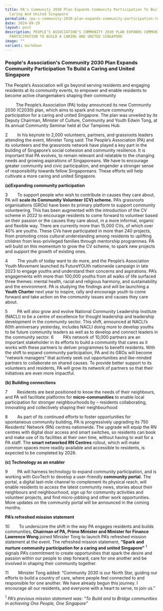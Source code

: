 ```yaml
---
title: PA’s Community 2030 Plan Expands Community Participation To Build a
  Caring And United Singapore
permalink: /pa-s-community-2030-plan-expands-community-participation-to-build-a-caring-and-united-singapore/
date: 2024-09-29
layout: post
description: PEOPLE’S ASSOCIATION’S COMMUNITY 2030 PLAN EXPANDS COMMUNITY
  PARTICIPATION TO BUILD A CARING AND UNITED SINGAPORE
image: ""
variant: markdown
---
```

<h3>People's Association's Community 2030 Plan Expands Community Participation To Build a Caring and United Singapore</h3>

The People’s Association will go beyond serving residents and engaging residents at its community events, to empower and enable residents to become active changemakers shaping their community


 &nbsp; &nbsp; &nbsp; &nbsp; &nbsp;The People’s Association (PA) today announced its new Community 2030 (C2030) plan, which aims to spark and nurture community participation for a caring and united Singapore. The plan was unveiled by its Deputy Chairman, Minister of Culture, Community and Youth Edwin Tong, at its annual Community Seminar held at Our Tampines Hub.
 
2  &nbsp; &nbsp; &nbsp; &nbsp;In his keynote to 2,000 volunteers, partners, and grassroots leaders attending the event, Minister Tong said: The People’s Association (PA) and its volunteers and the grassroots network have played a key part in the building of Singapore’s social cohesion and community resilience. It is important that PA evolves, to remain relevant and relatable to the changing needs and growing aspirations of Singaporeans. We have to encourage greater community and civic participation, and engender a stronger sense of responsibility towards fellow Singaporeans. These efforts will help cultivate a more caring and united Singapore.

**(a)Expanding community participation**

3 &nbsp; &nbsp; &nbsp; &nbsp;To support people who wish to contribute in causes they care about, PA will **scale its Community Volunteer (CV) scheme.** PA’s grassroots organisations (GROs) have been its primary platform to support community volunteering. This has been augmented with the introduction of the CV scheme in 2022 to encourage residents to come forward to volunteer based on their passion or the causes they care about, in a more informal, organic and flexible way. There are currently more than 15,000 CVs, of which over 40% are youths. These CVs have participated in more than 240 projects, from promoting cross cultural understanding among residents to uplifting children from less-privileged families through mentorship programmes. PA will build on this momentum to grow the CV scheme, to spark new projects and support the growth of existing ones.

4 &nbsp; &nbsp; &nbsp; &nbsp;The youth of today want to do more, and the People’s Association Youth Movement launched its FutureYOUth nationwide campaign in late 2023 to engage youths and understand their concerns and aspirations. PA’s engagements with more than 100,000 youths from all walks of life surfaced three themes: mental health, racial and religious harmony, and sustainability and the environment. PA is studying the findings and will be launching a **Youth Charter** next year to inspire, rally and encourage youth to come forward and take action on the community issues and causes they care about.

5 &nbsp; &nbsp; &nbsp; &nbsp;PA will also grow and evolve National Community Leadership Institute (NACLI) to be a centre of excellence for thought leadership and leadership development in the community sector. This shift, announced at NACLI’s 60th anniversary yesterday, includes NACLI doing more to develop youths to be future community leaders as well as to develop and connect leaders in the community sector.
6&nbsp; &nbsp; &nbsp; &nbsp; PA’s network of 10,000 partners are an important stakeholder in its efforts to build a community that cares as it works with these partners to deliver programmes to benefit residents. With the shift to expand community participation, PA and its GROs will become “network managers” that actively seek out opportunities and like-minded partners to collaborate on shared causes. To provide better support to its volunteers and residents, PA will grow its network of partners so that their initiatives are even more impactful.

**(b) Building connections**

7&nbsp; &nbsp; &nbsp; &nbsp; Residents are best positioned to know the needs of their neighbours, and PA will facilitate platforms for **micro-communities** to enable local participation for stronger neighbourhoods by – residents collaborating, innovating and collectively shaping their neighbourhood

8 &nbsp; &nbsp; &nbsp; &nbsp;As part of its continued efforts to foster opportunities for spontaneous community building, PA is progressively upgrading its 750 Residents’ Network (RN) centres nationwide. The upgrade will equip the RN centres with digital door access and smart switches, so residents can book and make use of its facilities at their own time, without having to wait for a PA staff. The **smart networked RN Centres** rollout, which will make common spaces more readily available and accessible to residents, is expected to be completed by 2026.

**(c) Technology as an enabler**

9&nbsp; &nbsp; &nbsp; &nbsp; PA will harness technology to expand community participation, and is working with GovTech to develop a user-friendly **community portal.** The portal, a digital last-mile channel to complement its physical reach, will enable residents to access the latest community news, stories about their neighbours and neighbourhood, sign up for community activities and volunteer projects, and find micro-jobbing and other work opportunities. More updates on the community portal will be announced in the coming months.

**PA’s refreshed mission statement**

10&nbsp; &nbsp; &nbsp; &nbsp; To underscore the shift in the way PA engages residents and builds communities, **Chairman of PA, Prime Minister and Minister for Finance Lawrence Wong** joined Minister Tong to launch PA’s refreshed mission statement at the event. The refreshed mission statement, **“Spark and nurture community participation for a caring and united Singapore”** <sup>1</sup> signals PA’s commitment to create opportunities that spark the desire and passion within our people to step forward, care for one another and be involved in shaping their community together.

11 &nbsp; &nbsp; &nbsp; &nbsp;Minister Tong added: “Community 2030 is our North Star, guiding our efforts to build a country of care, where people feel connected to and responsible for one another. We have already begun this journey. I encourage all our residents, and everyone with a heart to serve, to join us.”

<sup>1</sup> *PA’s previous mission statement was: “To Build and to Bridge communities in achieving One People, One Singapore”*